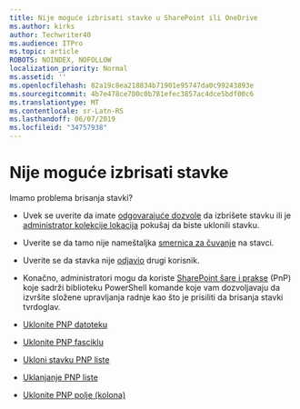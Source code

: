 ```yaml
---
title: Nije moguće izbrisati stavke u SharePoint ili OneDrive
ms.author: kirks
author: Techwriter40
ms.audience: ITPro
ms.topic: article
ROBOTS: NOINDEX, NOFOLLOW
localization_priority: Normal
ms.assetid: ''
ms.openlocfilehash: 82a19c8ea218834b71901e95747da0c99243893e
ms.sourcegitcommit: 4b7e478ce700c0b781efec3857ac4dce5bdf00c6
ms.translationtype: MT
ms.contentlocale: sr-Latn-RS
ms.lasthandoff: 06/07/2019
ms.locfileid: "34757938"
---
```

# <a name="unable-to-delete-items"></a>Nije moguće izbrisati stavke

Imamo problema brisanja stavki?

- Uvek se uverite da imate [odgovarajuće dozvole](https://docs.microsoft.com/sharepoint/default-sharepoint-groups) da izbrišete stavku ili je [administrator kolekcije lokacija](https://docs.microsoft.com/sharepoint/customize-sharepoint-site-permissions#add-change-or-remove-a-site-collection-administrator) pokušaj da biste uklonili stavku.

- Uverite se da tamo nije nameštaljka [smernica za čuvanje](https://docs.microsoft.com/office365/securitycompliance/retention-policies) na stavci.

- Uverite se da stavka nije [odjavio](https://support.office.com/article/check-out-check-in-or-discard-changes-to-files-in-a-library-7e2c12a9-a874-4393-9511-1378a700f6de) drugi korisnik.

- Konačno, administratori mogu da koriste [SharePoint šare i prakse](https://docs.microsoft.com/powershell/sharepoint/sharepoint-pnp/sharepoint-pnp-cmdlets?view=sharepoint-ps#installation) (PnP) koje sadrži biblioteku PowerShell komande koje vam dozvoljavaju da izvršite složene upravljanja radnje kao što je prisiliti da brisanja stavki tvrdoglav. 
- [Uklonite PNP datoteku](https://docs.microsoft.com/powershell/module/sharepoint-pnp/remove-pnpfile?view=sharepoint-ps)
- [Uklonite PNP fasciklu](https://docs.microsoft.com/powershell/module/sharepoint-pnp/remove-pnpfolder?view=sharepoint-ps)
- [Ukloni stavku PNP liste](https://docs.microsoft.com/powershell/module/sharepoint-pnp/remove-pnplistitem?view=sharepoint-ps)
- [Uklanjanje PNP liste](https://docs.microsoft.com/powershell/module/sharepoint-pnp/remove-pnplist?view=sharepoint-ps)
- [Uklonite PNP polje (kolona)](https://docs.microsoft.com/powershell/module/sharepoint-pnp/remove-pnpfield?view=sharepoint-ps)